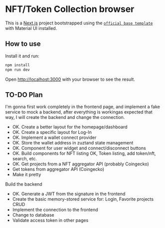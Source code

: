 # NFT/Token Collection browser

This is a [Next.js](https://nextjs.org/) project bootstrapped using the [`official base template`](https://github.com/mui/material-ui/tree/master/examples/material-ui-nextjs-ts) with Material UI installed.

## How to use

Install it and run:

```bash
npm install
npm run dev
```

Open [http://localhost:3000](http://localhost:3000) with your browser to see the result.


## TO-DO Plan

I'm gonna first work completely in the frontend page, and implement a fake service to mock a backend, after everything is workingas expected that way, I will create the backend and change the connection.

- OK. Create a better layout for the homepage/dashboard
- OK. Create a specific layout for Log-In
- OK. Implement a wallet connect provider
- OK. Store the wallet address in zuztand state management
- OK. Component for user widget and connect/disconnect buttons
- OK. Build components for NFT listing OK, Token listing, add token/nft, search, etc.
- OK. Get projects from a NFT aggregator API (probably Coingecko)
- Get tokens from aggregator API (Coingecko)
- Make it pretty

Build the backend
- OK. Generate a JWT from the signature in the frontend
- Create the basic memory-stored service for: Login, Favorite projects CRUD
- Implement the connection to the frontend
- Change to database
- Validate access token in other pages